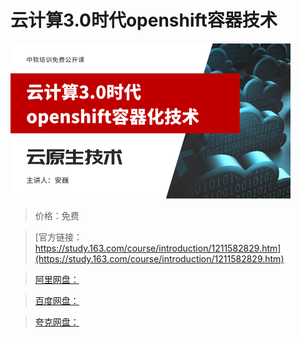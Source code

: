 # 云计算3.0时代openshift容器技术

![img](../../../assets/study163/free/3a51bd642e054f12b1b1b4868a414a74.png)

> 价格：免费

> [官方链接：https://study.163.com/course/introduction/1211582829.htm](https://study.163.com/course/introduction/1211582829.htm)

> [阿里网盘：]()

> [百度网盘：]()

> [夸克网盘：]()
